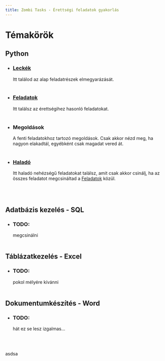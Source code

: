 ```yaml
---
title: Zombi Tasks - Érettségi feladatok gyakorlás
---
```

# Témakörök

## Python

- ### [Leckék](./Python/Leckék) 
  Itt találod az alap feladatrészek elmegyarázását. 
  <br><br>
- ### [Feladatok](./Python/Feladatok) 
	Itt találsz az érettségihez hasonló feladatokat.
<br><br>
- ### Megoldások
	A fenti feladatokhoz tartozó megoldások. Csak akkor nézd meg, ha nagyon elakadtál, egyébként csak magadat vered át.
<br><br>
- ### [Haladó](./Python/Haladó)
	Itt haladó nehézségű feladatokat találsz, amit csak akkor csinálj, ha az összes feladatot megcsináltad a [Feladatok](./Python/Feladatok) közül.
	
<br><br>

## Adatbázis kezelés - SQL

- ### TODO:
	megcsinálni
<br><br>

## Táblázatkezelés - Excel

- ### TODO:
	pokol mélyére kívánni
<br><br>

## Dokumentumkészítés - Word

- ### TODO:
	hát ez se lesz izgalmas...
<br><br>


<br> 
 
asdsa

<br> 
 <br> 
 <br> 
 <br> 
 <br> 
 <br> 
 <br> 
 <br> 
 <br> 
 <br> 
 <br> 
 <br> 
 <br> 
 <br> 
 <br> 
 <br> 
 <br> 
 